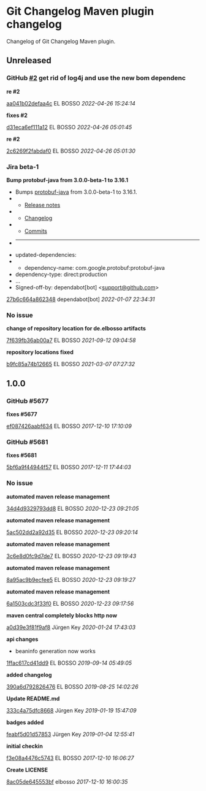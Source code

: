 # Git Changelog Maven plugin changelog

Changelog of Git Changelog Maven plugin.

## Unreleased
### GitHub [#2](https://github.com/elbosso/dWb_custom_modules/issues/2) get rid of log4j and use the new bom dependenc

**re #2**


[aa041b02defaa4c](https://github.com/elbosso/dWb_custom_modules/commit/aa041b02defaa4c) EL BOSSO *2022-04-26 15:24:14*

**fixes #2**


[d31eca6ef111a12](https://github.com/elbosso/dWb_custom_modules/commit/d31eca6ef111a12) EL BOSSO *2022-04-26 05:01:45*

**re #2**


[2c6269f2fabdaf0](https://github.com/elbosso/dWb_custom_modules/commit/2c6269f2fabdaf0) EL BOSSO *2022-04-26 05:01:30*


### Jira beta-1 

**Bump protobuf-java from 3.0.0-beta-1 to 3.16.1**

 * Bumps [protobuf-java](https://github.com/protocolbuffers/protobuf) from 3.0.0-beta-1 to 3.16.1.
 * - [Release notes](https://github.com/protocolbuffers/protobuf/releases)
 * - [Changelog](https://github.com/protocolbuffers/protobuf/blob/master/generate_changelog.py)
 * - [Commits](https://github.com/protocolbuffers/protobuf/compare/v3.0.0-beta-1...v3.16.1)
 * ---
 * updated-dependencies:
 * - dependency-name: com.google.protobuf:protobuf-java
 * dependency-type: direct:production
 * ...
 * Signed-off-by: dependabot[bot] &lt;support@github.com&gt;

[27b6c664a862348](https://github.com/elbosso/dWb_custom_modules/commit/27b6c664a862348) dependabot[bot] *2022-01-07 22:34:31*


### No issue

**change of repository location for de.elbosso artifacts**


[7f639fb36ab00a7](https://github.com/elbosso/dWb_custom_modules/commit/7f639fb36ab00a7) EL BOSSO *2021-09-12 09:04:58*

**repository locations fixed**


[b9fc85a74b12665](https://github.com/elbosso/dWb_custom_modules/commit/b9fc85a74b12665) EL BOSSO *2021-03-07 07:27:32*


## 1.0.0
### GitHub #5677 

**fixes #5677**


[ef087426aabf634](https://github.com/elbosso/dWb_custom_modules/commit/ef087426aabf634) EL BOSSO *2017-12-10 17:10:09*


### GitHub #5681 

**fixes #5681**


[5bf6a9f44944f57](https://github.com/elbosso/dWb_custom_modules/commit/5bf6a9f44944f57) EL BOSSO *2017-12-11 17:44:03*


### No issue

**automated maven release management**


[34d4d9329793dd8](https://github.com/elbosso/dWb_custom_modules/commit/34d4d9329793dd8) EL BOSSO *2020-12-23 09:21:05*

**automated maven release management**


[5ac502dd2a92d35](https://github.com/elbosso/dWb_custom_modules/commit/5ac502dd2a92d35) EL BOSSO *2020-12-23 09:20:14*

**automated maven release management**


[3c6e8d0fc9d7de7](https://github.com/elbosso/dWb_custom_modules/commit/3c6e8d0fc9d7de7) EL BOSSO *2020-12-23 09:19:43*

**automated maven release management**


[8a95ac9b9ecfee5](https://github.com/elbosso/dWb_custom_modules/commit/8a95ac9b9ecfee5) EL BOSSO *2020-12-23 09:19:27*

**automated maven release management**


[6a1503cdc3f33f0](https://github.com/elbosso/dWb_custom_modules/commit/6a1503cdc3f33f0) EL BOSSO *2020-12-23 09:17:56*

**maven central completely blocks http now**


[a0d39e3f81f9af8](https://github.com/elbosso/dWb_custom_modules/commit/a0d39e3f81f9af8) Jürgen Key *2020-01-24 17:43:03*

**api changes**

 * beaninfo generation now works

[1ffac617cd41dd9](https://github.com/elbosso/dWb_custom_modules/commit/1ffac617cd41dd9) EL BOSSO *2019-09-14 05:49:05*

**added changelog**


[390a6d792826476](https://github.com/elbosso/dWb_custom_modules/commit/390a6d792826476) EL BOSSO *2019-08-25 14:02:26*

**Update README.md**


[333c4a75dfc8668](https://github.com/elbosso/dWb_custom_modules/commit/333c4a75dfc8668) Jürgen Key *2019-01-19 15:47:09*

**badges added**


[feabf5d01d57853](https://github.com/elbosso/dWb_custom_modules/commit/feabf5d01d57853) Jürgen Key *2019-01-04 12:55:41*

**initial checkin**


[f3e08a4476c5743](https://github.com/elbosso/dWb_custom_modules/commit/f3e08a4476c5743) EL BOSSO *2017-12-10 16:06:27*

**Create LICENSE**


[8ac05de645553bf](https://github.com/elbosso/dWb_custom_modules/commit/8ac05de645553bf) elbosso *2017-12-10 16:00:35*


